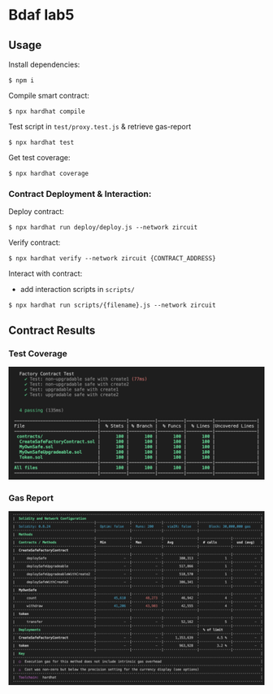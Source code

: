 # Bdaf lab5

## Usage
Install dependencies:
```
$ npm i
```

Compile smart contract:
```
$ npx hardhat compile
```

Test script in ```test/proxy.test.js``` & retrieve gas-report
```
$ npx hardhat test
```

Get test coverage:
```
$ npx hardhat coverage
```

### Contract Deployment & Interaction:
Deploy contract:
```
$ npx hardhat run deploy/deploy.js --network zircuit
```
Verify contract:
```
$ npx hardhat verify --network zircuit {CONTRACT_ADDRESS}
```
Interact with contract:
- add interaction scripts in ```scripts/```
```
$ npx hardhat run scripts/{filename}.js --network zircuit
```

## Contract Results

### Test Coverage
<img width="870" alt="schematic" src="https://github.com/justin01010/BDaF/blob/main/lab5-factory_contract/image/testCoverage.png">

### Gas Report
<img width="870" alt="schematic" src="https://github.com/justin01010/BDaF/blob/main/lab5-factory_contract/image/gasReport.png">
